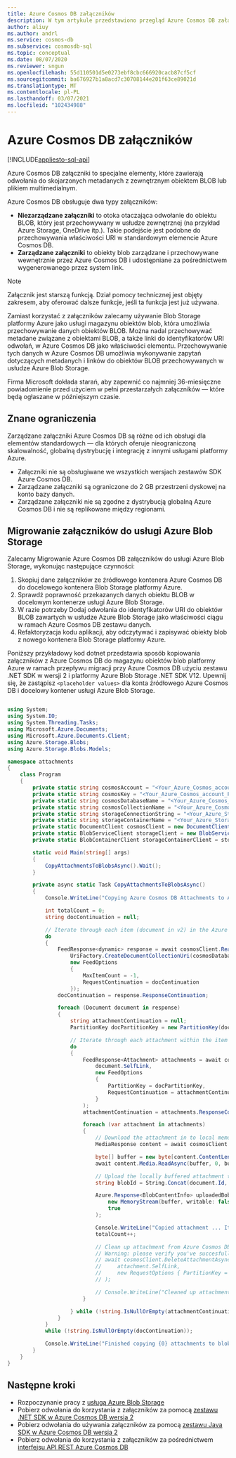 ```yaml
---
title: Azure Cosmos DB załączników
description: W tym artykule przedstawiono przegląd Azure Cosmos DB załączników.
author: aliuy
ms.author: andrl
ms.service: cosmos-db
ms.subservice: cosmosdb-sql
ms.topic: conceptual
ms.date: 08/07/2020
ms.reviewer: sngun
ms.openlocfilehash: 55d110501d5e0273ebf8cbc666920cacb87cf5cf
ms.sourcegitcommit: ba676927b1a8acd7c30708144e201f63ce89021d
ms.translationtype: MT
ms.contentlocale: pl-PL
ms.lasthandoff: 03/07/2021
ms.locfileid: "102434988"
---
```

# <a name="azure-cosmos-db-attachments"></a>Azure Cosmos DB załączników
[!INCLUDE[appliesto-sql-api](includes/appliesto-sql-api.md)]

Azure Cosmos DB załączniki to specjalne elementy, które zawierają odwołania do skojarzonych metadanych z zewnętrznym obiektem BLOB lub plikiem multimedialnym.

Azure Cosmos DB obsługuje dwa typy załączników:

* **Niezarządzane załączniki** to otoka otaczająca odwołanie do obiektu BLOB, który jest przechowywany w usłudze zewnętrznej (na przykład Azure Storage, OneDrive itp.). Takie podejście jest podobne do przechowywania właściwości URI w standardowym elemencie Azure Cosmos DB.
* **Zarządzane załączniki** to obiekty blob zarządzane i przechowywane wewnętrznie przez Azure Cosmos DB i udostępniane za pośrednictwem wygenerowanego przez system link.


> [!NOTE]
> Załącznik jest starszą funkcją. Dział pomocy technicznej jest objęty zakresem, aby oferować dalsze funkcje, jeśli ta funkcja jest już używana.
> 
> Zamiast korzystać z załączników zalecamy używanie Blob Storage platformy Azure jako usługi magazynu obiektów blob, która umożliwia przechowywanie danych obiektów BLOB. Można nadal przechowywać metadane związane z obiektami BLOB, a także linki do identyfikatorów URI odwołań, w Azure Cosmos DB jako właściwości elementu. Przechowywanie tych danych w Azure Cosmos DB umożliwia wykonywanie zapytań dotyczących metadanych i linków do obiektów BLOB przechowywanych w usłudze Azure Blob Storage.
> 
> Firma Microsoft dokłada starań, aby zapewnić co najmniej 36-miesięczne powiadomienie przed użyciem w pełni przestarzałych załączników — które będą ogłaszane w późniejszym czasie.

## <a name="known-limitations"></a>Znane ograniczenia

Zarządzane załączniki Azure Cosmos DB są różne od ich obsługi dla elementów standardowych — dla których oferuje nieograniczoną skalowalność, globalną dystrybucję i integrację z innymi usługami platformy Azure.

- Załączniki nie są obsługiwane we wszystkich wersjach zestawów SDK Azure Cosmos DB.
- Zarządzane załączniki są ograniczone do 2 GB przestrzeni dyskowej na konto bazy danych.
- Zarządzane załączniki nie są zgodne z dystrybucją globalną Azure Cosmos DB i nie są replikowane między regionami.

## <a name="migrating-attachments-to-azure-blob-storage"></a>Migrowanie załączników do usługi Azure Blob Storage

Zalecamy Migrowanie Azure Cosmos DB załączników do usługi Azure Blob Storage, wykonując następujące czynności:

1. Skopiuj dane załączników ze źródłowego kontenera Azure Cosmos DB do docelowego kontenera Blob Storage platformy Azure.
2. Sprawdź poprawność przekazanych danych obiektu BLOB w docelowym kontenerze usługi Azure Blob Storage.
3. W razie potrzeby Dodaj odwołania do identyfikatorów URI do obiektów BLOB zawartych w usłudze Azure Blob Storage jako właściwości ciągu w ramach Azure Cosmos DB zestawu danych.
4. Refaktoryzacja kodu aplikacji, aby odczytywać i zapisywać obiekty blob z nowego kontenera Blob Storage platformy Azure.

Poniższy przykładowy kod dotnet przedstawia sposób kopiowania załączników z Azure Cosmos DB do magazynu obiektów blob platformy Azure w ramach przepływu migracji przy Azure Cosmos DB użyciu zestawu .NET SDK w wersji 2 i platformy Azure Blob Storage .NET SDK V12. Upewnij się, że zastąpisz `<placeholder values>` dla konta źródłowego Azure Cosmos DB i docelowy kontener usługi Azure Blob Storage.

```csharp

using System;
using System.IO;
using System.Threading.Tasks;
using Microsoft.Azure.Documents;
using Microsoft.Azure.Documents.Client;
using Azure.Storage.Blobs;
using Azure.Storage.Blobs.Models;

namespace attachments
{
    class Program
    {
        private static string cosmosAccount = "<Your_Azure_Cosmos_account_URI>";
        private static string cosmosKey = "<Your_Azure_Cosmos_account_PRIMARY_KEY>";
        private static string cosmosDatabaseName = "<Your_Azure_Cosmos_database>";
        private static string cosmosCollectionName = "<Your_Azure_Cosmos_collection>";
        private static string storageConnectionString = "<Your_Azure_Storage_connection_string>";
        private static string storageContainerName = "<Your_Azure_Storage_container_name>";
        private static DocumentClient cosmosClient = new DocumentClient(new Uri(cosmosAccount), cosmosKey);
        private static BlobServiceClient storageClient = new BlobServiceClient(storageConnectionString);
        private static BlobContainerClient storageContainerClient = storageClient.GetBlobContainerClient(storageContainerName);

        static void Main(string[] args)
        {
            CopyAttachmentsToBlobsAsync().Wait();
        }

        private async static Task CopyAttachmentsToBlobsAsync()
        {
            Console.WriteLine("Copying Azure Cosmos DB Attachments to Azure Blob Storage ...");

            int totalCount = 0;
            string docContinuation = null;

            // Iterate through each item (document in v2) in the Azure Cosmos DB container (collection in v2) to look for attachments.
            do
            {
                FeedResponse<dynamic> response = await cosmosClient.ReadDocumentFeedAsync(
                    UriFactory.CreateDocumentCollectionUri(cosmosDatabaseName, cosmosCollectionName),
                    new FeedOptions
                    {
                        MaxItemCount = -1,
                        RequestContinuation = docContinuation
                    });
                docContinuation = response.ResponseContinuation;

                foreach (Document document in response)
                {
                    string attachmentContinuation = null;
                    PartitionKey docPartitionKey = new PartitionKey(document.Id);

                    // Iterate through each attachment within the item (if any).
                    do
                    {
                        FeedResponse<Attachment> attachments = await cosmosClient.ReadAttachmentFeedAsync(
                            document.SelfLink,
                            new FeedOptions
                            {
                                PartitionKey = docPartitionKey,
                                RequestContinuation = attachmentContinuation
                            }
                        );
                        attachmentContinuation = attachments.ResponseContinuation;

                        foreach (var attachment in attachments)
                        {
                            // Download the attachment in to local memory.
                            MediaResponse content = await cosmosClient.ReadMediaAsync(attachment.MediaLink);

                            byte[] buffer = new byte[content.ContentLength];
                            await content.Media.ReadAsync(buffer, 0, buffer.Length);

                            // Upload the locally buffered attachment to blob storage
                            string blobId = String.Concat(document.Id, "-", attachment.Id);

                            Azure.Response<BlobContentInfo> uploadedBob = await storageContainerClient.GetBlobClient(blobId).UploadAsync(
                                new MemoryStream(buffer, writable: false),
                                true
                            );

                            Console.WriteLine("Copied attachment ... Item Id: {0} , Attachment Id: {1}, Blob Id: {2}", document.Id, attachment.Id, blobId);
                            totalCount++;

                            // Clean up attachment from Azure Cosmos DB.
                            // Warning: please verify you've succesfully migrated attachments to blog storage prior to cleaning up Azure Cosmos DB.
                            // await cosmosClient.DeleteAttachmentAsync(
                            //     attachment.SelfLink,
                            //     new RequestOptions { PartitionKey = docPartitionKey }
                            // );

                            // Console.WriteLine("Cleaned up attachment ... Document Id: {0} , Attachment Id: {1}", document.Id, attachment.Id);
                        }

                    } while (!string.IsNullOrEmpty(attachmentContinuation));
                }
            }
            while (!string.IsNullOrEmpty(docContinuation));

            Console.WriteLine("Finished copying {0} attachments to blob storage", totalCount);
        }
    }
}

```

## <a name="next-steps"></a>Następne kroki

- Rozpoczynanie pracy z [usługą Azure Blob Storage](../storage/blobs/storage-quickstart-blobs-dotnet.md)
- Pobierz odwołania do korzystania z załączników za pomocą [zestawu .NET SDK w Azure Cosmos DB wersja 2](/dotnet/api/microsoft.azure.documents.attachment)
- Pobierz odwołania do używania załączników za pomocą [zestawu Java SDK w Azure Cosmos DB wersja 2](/java/api/com.microsoft.azure.documentdb.attachment)
- Pobierz odwołania do korzystania z załączników za pośrednictwem [interfejsu API REST Azure Cosmos DB](/rest/api/cosmos-db/attachments)